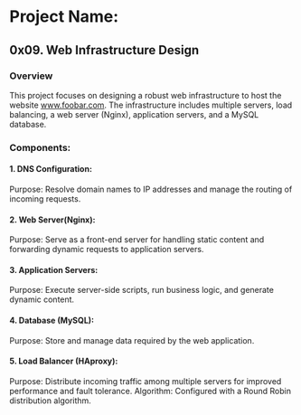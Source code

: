 # Project Name:
## 0x09. Web Infrastructure Design
### Overview
This project focuses on designing a robust web infrastructure to host the website www.foobar.com. The infrastructure includes multiple servers, load balancing, a web server (Nginx), application servers, and a MySQL database.

### Components:
#### 1. DNS Configuration:
Purpose: Resolve domain names to IP addresses and manage the routing of incoming requests.

#### 2. Web Server(Nginx):
Purpose: Serve as a front-end server for handling static content and forwarding dynamic requests to application servers.

#### 3. Application Servers:
Purpose: Execute server-side scripts, run business logic, and generate dynamic content.

#### 4. Database (MySQL):
Purpose: Store and manage data required by the web application.

#### 5. Load Balancer (HAproxy):
Purpose: Distribute incoming traffic among multiple servers for improved performance and fault tolerance.
Algorithm: Configured with a Round Robin distribution algorithm.
